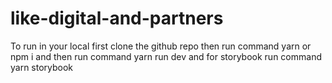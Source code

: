 # like-digital-and-partners

To run in your local first clone the github repo then run command yarn or npm i and then run command yarn run dev and for storybook run command yarn storybook
